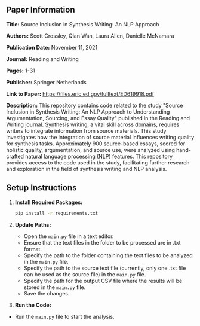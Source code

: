## Paper Information

**Title:** Source Inclusion in Synthesis Writing: An NLP Approach

**Authors:** Scott Crossley, Qian Wan, Laura Allen, Danielle McNamara

**Publication Date:** November 11, 2021

**Journal:** Reading and Writing

**Pages:** 1-31

**Publisher:** Springer Netherlands

**Link to Paper:** https://files.eric.ed.gov/fulltext/ED619918.pdf

**Description:**
This repository contains code related to the study "Source Inclusion in Synthesis Writing: An NLP Approach to Understanding Argumentation, Sourcing, and Essay Quality" published in the Reading and Writing journal. Synthesis writing, a vital skill across domains, requires writers to integrate information from source materials. This study investigates how the integration of source material influences writing quality for synthesis tasks. Approximately 900 source-based essays, scored for holistic quality, argumentation, and source use, were analyzed using hand-crafted natural language processing (NLP) features. This repository provides access to the code used in the study, facilitating further research and exploration in the field of synthesis writing and NLP analysis.

## Setup Instructions

1. **Install Required Packages:**
   ```bash
   pip install -r requirements.txt

2. **Update Paths:**
   - Open the `main.py` file in a text editor.
   - Ensure that the text files in the folder to be processed are in .txt format.
   - Specify the path to the folder containing the text files to be analyzed in the `main.py` file.
   - Specify the path to the source text file (currently, only one .txt file can be used as the source file) in the `main.py` file.
   - Specify the path for the output CSV file where the results will be stored in the `main.py` file.
   - Save the changes.

3. **Run the Code:**
- Run the `main.py` file to start the analysis.
